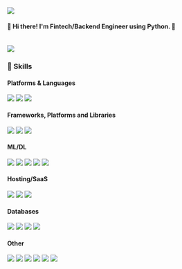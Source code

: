 <img src="https://hits.seeyoufarm.com/api/count/incr/badge.svg?url=https%3A%2F%2Fgithub.com%2Fsymnoisy&count_bg=%2379C83D&title_bg=%23555555&icon=&icon_color=%23E7E7E7&title=hits&edge_flat=false">
 

#### 👋  Hi there! I'm <b>Fintech/Backend Engineer</b> using Python. 🚀<br/>&nbsp;
<img src="https://github-readme-stats.vercel.app/api?username=symnoisy&count_private=true&show_icons=true&theme=tokyonight">

### 💪 Skills
#### Platforms & Languages
<p>
  <img src="https://img.shields.io/badge/python-%2314354C.svg?style=flat-square&logo=python&logoColor=white"/>
  <img src="https://img.shields.io/badge/Kotlin-0095D5?style=flat-square&logo=Kotlin&logoColor=white"/> 
  <img src="https://img.shields.io/badge/-GraphQL-E10098?style=flat-square&logo=graphql"> 
</p>

#### Frameworks, Platforms and Libraries
<p>
  <img src="https://img.shields.io/badge/django-%23092E20.svg?style=flat-square&logo=django&logoColor=white"/>
  <img src="https://img.shields.io/badge/DJANGO-REST-ff1709?style=flat-square&logo=django&logoColor=white&color=ff1709&labelColor=gray">
  <img src="https://img.shields.io/badge/flask-%23000.svg?style=flat-square&logo=flask&logoColor=white">
</p>

#### ML/DL
<p>
  <img src="https://img.shields.io/badge/TensorFlow-%23FF6F00.svg?style=flat-square&logo=TensorFlow&logoColor=white">
  <img src="https://img.shields.io/badge/Keras-%23D00000.svg?style=flat-square&logo=Keras&logoColor=white">
  <img src="https://img.shields.io/badge/scikit--learn-%23F7931E.svg?style=flat-square&logo=scikit-learn&logoColor=white">
  <img src="https://img.shields.io/badge/numpy-%23013243.svg?style=flat-square&logo=numpy&logoColor=white">
  <img src="https://img.shields.io/badge/pandas-%23150458.svg?style=flat-square&logo=pandas&logoColor=white">
</p>

#### Hosting/SaaS
<p> 
  <img src="https://img.shields.io/badge/AWS-%23FF9900.svg?style=flat-square&logo=amazon-aws&logoColor=white">
  <img src="https://img.shields.io/badge/azure-%230072C6.svg?style=flat-square&logo=azure-devops&logoColor=white">
  <img src="https://img.shields.io/badge/GoogleCloud-%234285F4.svg?style=flat-square&logo=google-cloud&logoColor=white">
</p>

#### Databases
<p>
  <img src="https://img.shields.io/badge/mysql-%2300f.svg?style=flat-square&logo=mysql&logoColor=white">
  <img src="https://img.shields.io/badge/MongoDB-%234ea94b.svg?style=flat-square&logo=mongodb&logoColor=white">
  <img src="https://img.shields.io/badge/redis-%23DD0031.svg?style=flat-square&logo=redis&logoColor=white">
  <img src="https://img.shields.io/badge/MariaDB-003545?style=flat-square&logo=mariadb&logoColor=white">
</p>

#### Other
<p>
  <img src="https://img.shields.io/badge/docker-%230db7ed.svg?style=flat-square&logo=docker&logoColor=white">
  <img src="https://img.shields.io/badge/-ElasticSearch-005571?style=flat-square&logo=elasticsearch">
  <img src="https://img.shields.io/badge/markdown-%23000000.svg?style=flat-square&logo=markdown&logoColor=white">
  <img src="https://img.shields.io/badge/github-%23121011.svg?style=flat-square&logo=github&logoColor=white">
  <img src="https://img.shields.io/badge/Notion-%23000000.svg?style=flat-square&logo=notion&logoColor=white">
  <img src="https://img.shields.io/badge/jira-%230A0FFF.svg?style=flat-square&logo=jira&logoColor=white">
</p>
